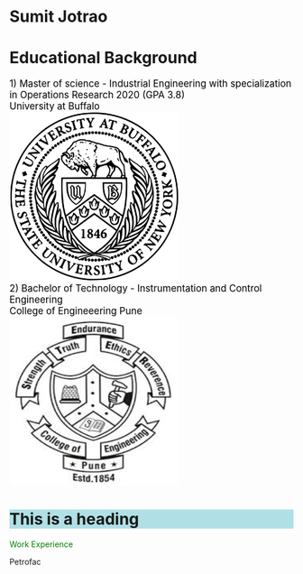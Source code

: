 

<h1>Sumit Jotrao </h1>
<h1>Educational Background </h1>
 <span style="color: Black">
   <span style="font-size:120%;">1) Master of science - Industrial Engineering with specialization in Operations Research 2020 (GPA 3.8)</span> </span>
<br>
 <span style="color: Black">
   <span style="font-size:120%;">  University at Buffalo </span> </span>
<br>
<img src="UB_Logo.png" alt="University at Buffalo" style="width:300px;height:300px;">
<br>
 <span style="color: Black"> 
 <span style="font-size:120%;"> 2) Bachelor of Technology - Instrumentation and Control Engineering 
<br>
College of Engineeering Pune </span> </span>
<br>
<img src="COEP_logo.jfif" alt="COEP" style="width:300px;height:300px;">
 
 <h1 style="background-color:powderblue;">This is a heading</h1> 
<span style="color: green"> Work Experience </span>

Petrofac 
 


